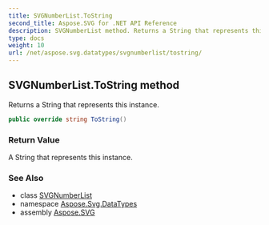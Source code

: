 ```yaml
---
title: SVGNumberList.ToString
second_title: Aspose.SVG for .NET API Reference
description: SVGNumberList method. Returns a String that represents this instance
type: docs
weight: 10
url: /net/aspose.svg.datatypes/svgnumberlist/tostring/
---
```

## SVGNumberList.ToString method

Returns a String that represents this instance.

```csharp
public override string ToString()
```

### Return Value

A String that represents this instance.

### See Also

* class [SVGNumberList](../)
* namespace [Aspose.Svg.DataTypes](../../svgnumberlist/)
* assembly [Aspose.SVG](../../../)
